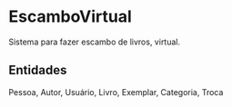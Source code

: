 # EscamboVirtual
Sistema para fazer escambo de livros, virtual.
## Entidades
Pessoa, Autor, Usuário, Livro, Exemplar, Categoria, Troca